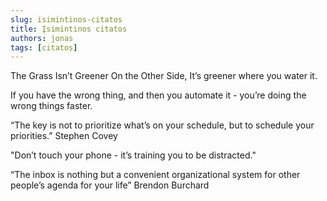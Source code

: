 ```yaml
---
slug: isimintinos-citatos
title: Įsimintinos citatos
authors: jonas
tags: [citatos]
---
```



The Grass Isn’t Greener On the Other Side, It’s greener where you water it. 

If you have the wrong thing, and then you automate it - you’re doing the wrong things faster.

“The key is not to prioritize what’s on your schedule, but to schedule your priorities.”
Stephen Covey

"Don’t touch your phone - it’s training you to be distracted."

“The inbox is nothing but a convenient organizational system for other people’s agenda for your life”
Brendon Burchard
